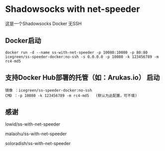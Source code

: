 # Shadowsocks with net-speeder
这是一个Shadowsocks Docker 无SSH

## Docker启动

```
docker run -d --name ss-with-net-speeder -p 10080:10080 -p 80:80 icegreen/ss-speeder-docker:no-ssh -s 0.0.0.0 -p 10080 -k 123456789 -m rc4-md5
```

## 支持Docker Hub部署的托管（如：Arukas.io） 启动

```
镜像 ：icegreen/ss-speeder-docker:no-ssh
CMD ：-p 10080 -k 123456789 -m rc4-md5   (默认为此配置，可不填)
```

## 感谢
lowid/ss-with-net-speeder

malaohu/ss-with-net-speeder

soloradish/ss-with-net-speeder